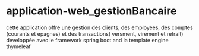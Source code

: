 # application-web_gestionBancaire

cette application offre une gestion des clients, des employees, des comptes (courants et epagnes) et des transactions( versment, virement et retrait)
developpée avec le framework spring boot and la template engine thymeleaf
